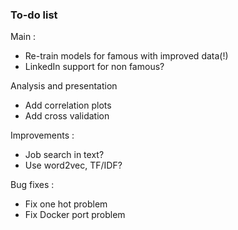 ### To-do list

Main :

- Re-train models for famous with improved data(!)
- LinkedIn support for non famous?

Analysis and presentation
- Add correlation plots
- Add cross validation

Improvements :
- Job search in text?
- Use word2vec, TF/IDF?

Bug fixes :
- Fix one hot problem
- Fix Docker port problem
